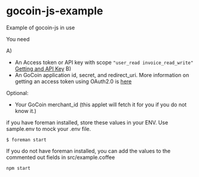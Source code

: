 gocoin-js-example
=================

Example of gocoin-js in use

You need

A)
  * An Access token or API key with scope `"user_read invoice_read_write"` [Getting and API Key](http://help.gocoin.com/kb/api-authorization/api-keys-from-the-gocoin-dashboard)
B) 
  * An GoCoin application id, secret, and redirect_uri. More information on getting an access token using OAuth2.0 is [here](http://help.gocoin.com/kb/api-authorization/obtaining-an-access-token)

Optional:
  * Your GoCoin merchant_id (this applet will fetch it for you if you do not know it.) 

if you have foreman installed, store these values in your ENV. Use sample.env to mock your .env file. 

```
$ foreman start
```

If you do not have foreman installed, you can add the values to the commented out fields in src/example.coffee

```
npm start
```